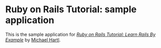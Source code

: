 # Ruby on Rails Tutorial: sample application

This is the sample application for [*Ruby on Rails Tutorial: Learn Rails By Example*](http://railstutorial.org) by [Michael Hartl](http://michaelhartl.com/).